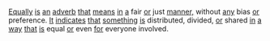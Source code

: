 [Equally](./equally.md) [is](./is.md) [an](./an.md) [adverb](./adverb.md) [that](./that.md) [means](./means.md) [in](./in.md) [a](./a.md) fair [or](./or.md) just [manner,](./manner.md) without [any](./any.md) bias [or](./or.md) preference. [It](./it.md) [indicates](./indicates.md) [that](./that.md) [something](./something.md) [is](./is.md) distributed, divided, [or](./or.md) shared [in](./in.md) [a](./a.md) [way](./way.md) [that](./that.md) [is](./is.md) equal [or](./or.md) even [for](./for.md) everyone involved.